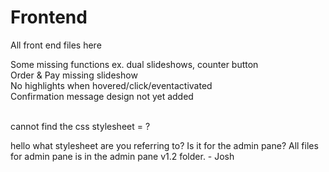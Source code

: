 # Frontend
All front end files here

Some missing functions ex. dual slideshows, counter button<br>
Order & Pay missing slideshow<br>
No highlights when hovered/click/eventactivated<br>
Confirmation message design not yet added<br><br>

cannot find the css stylesheet = <link rel = "stylesheet" href = "./css/css.css"> ?

hello what stylesheet are you referring to? Is it for the admin pane? All files for admin pane is in the admin pane v1.2 folder. - Josh
